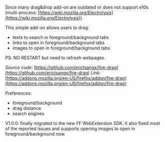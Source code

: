 Since many drag&drop add-on are outdated or does not support
e10s (multi-process: [https://wiki.mozilla.org/Electrolysis](https://wiki.mozilla.org/Electrolysis))

This simple add-on allows users to drag:

* texts to search in foreground/background tabs
* links to open in foreground/background tabs
* images to open in foreground/background tabs

PS: NO RESTART but need to refresh webpages.

*Source code*: [https://github.com/erictsangx/fire-drag](https://github.com/erictsangx/fire-drag)
*Link*: [https://addons.mozilla.org/en-US/firefox/addon/fire-drag](https://addons.mozilla.org/en-US/firefox/addon/fire-drag)

Preferences:

* foreground/background
* drag distance
* search engines

V1.0.0: finally migrated to the new FF WebExtension SDK.
It also fixed most of the reported issues and supports opening images to open in foreground/background now.
